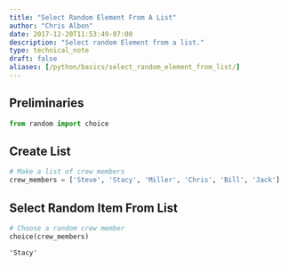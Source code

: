 ```yaml
---
title: "Select Random Element From A List"
author: "Chris Albon"
date: 2017-12-20T11:53:49-07:00
description: "Select random Element from a list."
type: technical_note
draft: false
aliases: [/python/basics/select_random_element_from_list/]
---
```

## Preliminaries


```python
from random import choice
```

## Create List


```python
# Make a list of crew members
crew_members = ['Steve', 'Stacy', 'Miller', 'Chris', 'Bill', 'Jack']
```

## Select Random Item From List


```python
# Choose a random crew member
choice(crew_members)
```




    'Stacy'


